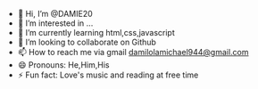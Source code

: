- 👋 Hi, I’m @DAMIE20
- 👀 I’m interested in ...
- 🌱 I’m currently learning html,css,javascript
- 💞️ I’m looking to collaborate on Github
- 📫 How to reach me via gmail damilolamichael944@gmail.com
- 😄 Pronouns: He,Him,His
- ⚡ Fun fact: Love's music and reading at free time

<!---
ALLOY19/ALLOY19 is a ✨ special ✨ repository because its `README.md` (this file) appears on your GitHub profile.
You can click the Preview link to take a look at your changes.
--->
